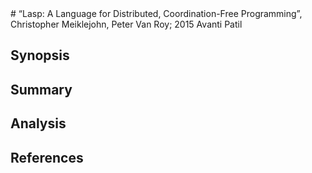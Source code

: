 <meta charset=utf8>
# “Lasp: A Language for Distributed, Coordination-Free Programming”, Christopher Meiklejohn, Peter Van Roy; 2015
Avanti Patil <patil.av@husky.neu.edu>

## Synopsis


## Summary



## Analysis



## References


